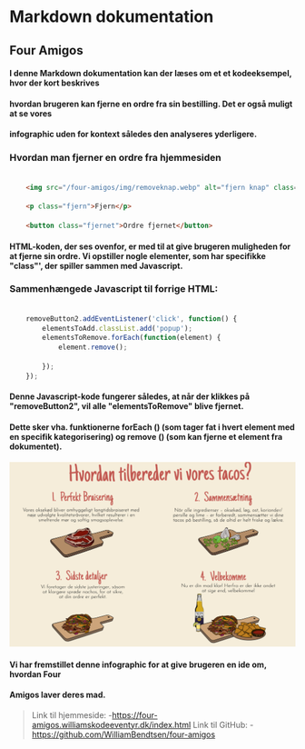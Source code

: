 # Markdown dokumentation

## Four Amigos
#### I denne Markdown dokumentation kan der læses om et et kodeeksempel, hvor der kort beskrives 
#### hvordan brugeren kan fjerne en ordre fra sin bestilling. Det er også muligt at se vores
#### infographic uden for kontext således den analyseres yderligere.




### Hvordan man fjerner en ordre fra hjemmesiden
```html

    <img src="/four-amigos/img/removeknap.webp" alt="fjern knap" class="remove-button">
            
    <p class="fjern">Fjern</p>

    <button class="fjernet">Ordre fjernet</button>

```
#### HTML-koden, der ses ovenfor, er med til at give brugeren muligheden for at fjerne sin ordre. Vi opstiller nogle elementer, som har specifikke "class"', der spiller sammen med Javascript. 


### Sammenhængede Javascript til forrige HTML:
```javascript

    removeButton2.addEventListener('click', function() {
        elementsToAdd.classList.add('popup');
        elementsToRemove.forEach(function(element) {
            element.remove();

        });
    });

```
#### Denne Javascript-kode fungerer således, at når der klikkes på "removeButton2", vil alle "elementsToRemove" blive fjernet.
#### Dette sker vha. funktionerne forEach () (som tager fat i hvert element med en specifik kategorisering) og remove () (som kan fjerne et element fra dokumentet).



![Infographic, der befinder sig under FAQ på hjemmesiden](/four-amigos/img/Infographic.webp "Infographic")
#### Vi har fremstillet denne infographic for at give brugeren en ide om, hvordan Four
#### Amigos laver deres mad.

> Link til hjemmeside: \-https://four-amigos.williamskodeeventyr.dk/index.html
> Link til GitHub: \-https://github.com/WilliamBendtsen/four-amigos

